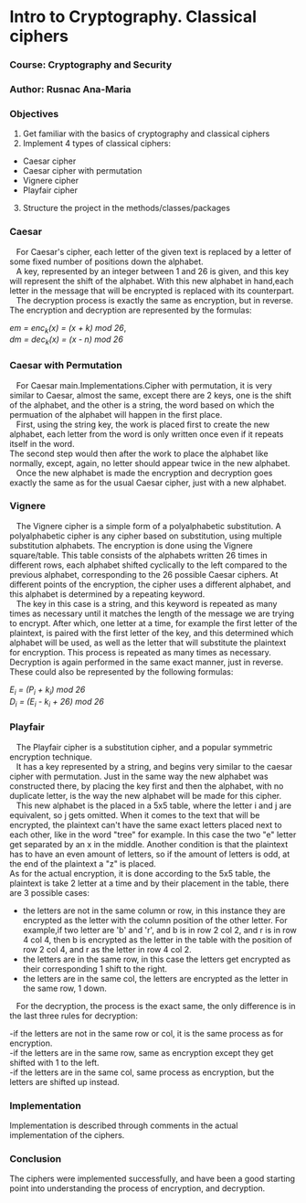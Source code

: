# Intro to Cryptography. Classical ciphers

### Course: Cryptography and Security
### Author: Rusnac Ana-Maria

### Objectives

1. Get familiar with the basics of cryptography
and classical ciphers
2. Implement 4 types of classical ciphers:
- Caesar cipher 
- Caesar cipher with permutation
- Vignere cipher
- Playfair cipher
3. Structure the project in the methods/classes/packages


### Caesar

&nbsp; &nbsp;For Caesar's cipher, each letter of the given text is replaced by a letter of some fixed number
of positions down the alphabet.\
&nbsp; &nbsp;A key, represented by an integer between 1 and 26 is
given, and this key will represent the shift of the 
alphabet. With this new alphabet in hand,each letter
in the message that will be encrypted is replaced with
its counterpart.\
&nbsp; &nbsp;The decryption process is exactly the same as encryption,
but in reverse. The encryption and decryption are represented
by the formulas: 
    
*em = enc<sub>k</sub>(x) = (x + k) mod 26*,\
*dm = dec<sub>k</sub>(x) = (x - n) mod 26*

### Caesar with Permutation

&nbsp; &nbsp;For Caesar main.Implementations.Cipher with permutation, it is very similar
to Caesar, almost the same, except there are 2 keys,
one is the shift of the alphabet, and the other is 
a string, the word based on which the permuation of 
the alphabet will happen in the first place.\
&nbsp; &nbsp;First, using the string key, the work is placed first
to create the new alphabet, each letter from the word 
is only written once even if it repeats itself in the word.\
The second step would then after the work to place the
alphabet like normally, except, again, no letter should
appear twice in the new alphabet.\
&nbsp; &nbsp;Once the new alphabet is made the encryption and decryption
goes exactly the same as for the usual Caesar cipher, just
with a new alphabet.

### Vignere 

&nbsp; &nbsp;The Vignere cipher is a simple form of a polyalphabetic substitution.
A polyalphabetic cipher is any cipher based on substitution, using multiple substitution alphabets.
The encryption is done using the Vignere square/table.
This table consists of the alphabets written 26 times in
different rows, each alphabet shifted cyclically to the 
left compared to the previous alphabet, corresponding to the 
26 possible Caesar ciphers. At different points of the 
encryption, the cipher uses a different alphabet, and
this alphabet is determined by a repeating keyword.\
&nbsp; &nbsp;The key in this case is a string, and this keyword is
repeated as many times as necessary until it matches the
length of the message we are trying to encrypt. After
which, one letter at a time, for example the first 
letter of the plaintext, is paired with the first letter
of the key, and this determined which alphabet will
be used, as well as the letter that will substitute
the plaintext for encryption. This process is repeated
as many times as necessary.
&nbsp; &nbsp; Decryption is again performed in the 
same exact manner, just in reverse.
These could also be represented by the following formulas:

*E<sub>i</sub> = (P<sub>i</sub> + k<sub>i</sub>) mod 26*\
*D<sub>i</sub> = (E<sub>i</sub> - k<sub>i</sub> + 26) mod 26*

### Playfair

&nbsp; &nbsp;The Playfair cipher is a substitution cipher, and a popular
symmetric encryption technique.\
&nbsp; &nbsp;It has a key represented by a string, and begins very
similar to the caesar cipher with permutation. Just in 
the same way the new alphabet was constructed there, by
placing the key first and then the alphabet, with no
duplicate letter, is the way the new alphabet will be
made for this cipher.\
&nbsp; &nbsp;This new alphabet is the placed in a 5x5 table, where
the letter i and j are equivalent, so j gets omitted.
When it comes to the text that will be encrypted, the
plaintext can't have the same exact letters placed
next to each other, like in the word "tree" for example.
In this case the two "e" letter get separated by an x
in the middle. Another condition is that the plaintext has
to have an even amount of letters, so if the amount of letters
is odd, at the end of the plaintext a "z" is placed.\
As for the actual encryption, it is done according
to the 5x5 table, the plaintext is take 2 letter at a time
and by their placement in the table, there are 3 possible
cases:
- the letters are not in the same column or row, in 
this instance they are encrypted as the letter with the
column position of the other letter. For example,if
two letter are 'b' and 'r', and b is in row 2 col 2, and
r is in row 4 col 4, then b is encrypted as the letter in
the table with the position of row 2 col 4, and r as the
letter in row 4 col 2.
- the letters are in the same row, in this case the letters
get encrypted as their corresponding 1 shift to the right.
- the letters are in the same col, the letters are encrypted
as the letter in the same row, 1 down.

&nbsp; &nbsp;For the decryption, the process is the exact same, 
the only difference is in the last three rules for
decryption:

-if the letters are not in the same row or col, it
is the same process as for encryption.\
-if the letters are in the same row, same as encryption
except they get shifted with 1 to the left.\
-if the letters are in the same col, same process
as encryption, but the letters are shifted up instead.

### Implementation

Implementation is described through comments in the
actual implementation of the ciphers.

### Conclusion

The ciphers were implemented successfully, and have 
been a good starting point into understanding the 
process of encryption, and decryption.